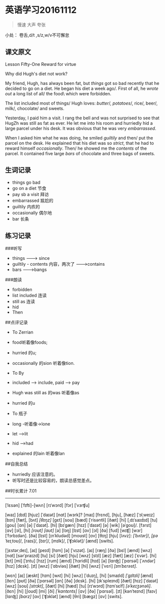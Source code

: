 # 英语学习20161112 
>慢速 大声 夸张 

小处： 卷舌,d/t ,s/z,w/v不可懈怠 

## 课文原文 
Lesson Fifty-One Reward for virtue
 
Why did Hugh's diet not work? 

My friend, Hugh, has always been fat, but *things* got so bad recently that he decided to go  on a diet. 
He began his diet a week ago/. 
First of all, he *wrote out* a long list of all/ the food\ which were forbidden. 

The list included most of things/ Hugh loves: *butter*/, *potatoes*/, rice/, beer/, milk/, chocolate/ and sweets. 

Yesterday, I paid him a visit. 
I rang the bell and was not surprised to see   that HugZh was still as fat  as ever. 
He let me into his room and hurriedly  hid   a large parcel under his desk. 
It was obvious  that he was very *embarrassed*. 

When I asked him what he was doing, he smiled *guiltily* and then/ put the parcel on the desk. 
He explained that his diet was so *strict*, that he had to reward himself *occasionally*. 
Then/ he showed me the *contents* of the parcel. 
It contained five large *bars* of chocolate   and three bags of sweets. 

 

## 生词记录 
- things go bad 
- go on a diet 节食 
- pay sb a visit 拜访 
- embarrassed 尴尬的 
- guiltily 内疚的 
- occasionally 偶尔地 
- bar 长条 

## 练习记录 
###听写 
- things ---> since 
- guiltily - contents 内容，两次了 --->contains 
- bars --->bangs 

###朗读 
- forbidden
- list included 连读 
- still as 连读
- hid 
- Then

##点评记录 
- To Zerrian
 - food听着像foods;
 - hurried 的u;
 - occasionally 的sion 听着像tion.


- To By
 - included --> include, paid --> pay
 - Hugh was still as 的was 听着像as
 - hurried 的u


- To 瓶子
 - long -听着像->lone
 - let -->lit
 - hid -->had
 - explained 的lain 听着像lan

##自我总结 
- hurriedly 应该注意的。
- 听写时还是比较容易的，朗读总感觉差点。

##时长累计
7.01

---
[ˈlɛsən] [ˈfɪfti]-[wʌn] [rɪˈwɔrd] [fɔr] [ˈvɜrʧu] 

[waɪ] [dɪd] [hjuz] [ˈdaɪət] [nɑt] [wɜrk]? 
[maɪ] [frɛnd], [hju], [hæz] [ˈɔlˌweɪz] [bɪn] [fæt], [bʌt] *[θɪŋz]* [gɛt] [soʊ] [bæd] [ˈrisəntli] [ðæt] [hi] [ˌdɪˈsaɪdɪd] [tu] [goʊ] [ɑn] [ə] [ˈdaɪət]. 
[hi] [bɪˈgæn] [hɪz] [ˈdaɪət] [ə] [wik] [əˈgoʊ]/. 
[fɜrst] [ɑv] [ɔl], [hi] *[roʊt] [aʊt]* [ə] [lɔŋ] [lɪst] [ɑv] [ɔl] [ðə] [fud] [wɪʧ] [wɜr] [ˈfɔrbɪdən]. 
[ðə] [lɪst] [ɪnˈkludəd] [moʊst] [ɑv] [θɪŋ] [hju] [lʌvz]: *[ˈbʌtər]*/, *[pəˈteɪˌtoʊ]*/, [raɪs]/, [bɪr]/, [mɪlk]/, [ˈʧɔklət]/ [ænd] [swits]. 

[ˈjɛstərˌdeɪ], [aɪ] [peɪd] [hɪm] [ə] [ˈvɪzət]. 
[aɪ] [ræŋ] [ðə] [bɛl] [ænd] [wʌz] [nɑt] [sərˈpraɪzd] [tu] [si] [ðæt] [hju] [wʌz] [stɪl] [æz] [fæt] [æz] [ˈɛvər]. 
[hi] [lɛt] [mi] [ˈɪntu] [hɪz] [rum] [ænd] [ˈhɜridli] [hɪd] [ə] [lɑrʤ] [ˈpɑrsəl] [ˈʌndər] [hɪz] [dɛsk]. 
[ɪt] [wʌz] [ˈɑbviəs] [ðæt] [hi] [wʌz] [ˈvɛri] *[ɪmˈbɛrəst]*. 

[wɛn] [aɪ] [æskt] [hɪm] [wʌt] [hi] [wʌz] [ˈduɪŋ], [hi] [smaɪld] *[ˈgɪltɪli]* [ænd] [ðɛn] [pʊt] [ðə] [ˈpɑrsəl] [ɑn] [ðə] [dɛsk]. 
[hi] [ɪkˈspleɪnd] [ðæt] [hɪz] [ˈdaɪət] [wʌz] [soʊ] *[strɪkt]*, [ðæt] [hi] [hæd] [tu] [rɪˈwɔrd] [hɪmˈsɛlf] *[əˈkeɪʒənəli]*. 
[ðɛn] [hi] [ʃoʊd] [mi] [ði] *[ˈkɑntɛnts]* [ɑv] [ðə] [ˈpɑrsəl]. 
[ɪt] [kənˈteɪnd] [faɪv] [lɑrʤ] *[bɑrz]* [ɑv] [ˈʧɔklət] [ænd] [θri] [bægz] [ɑv] [swits]. 

